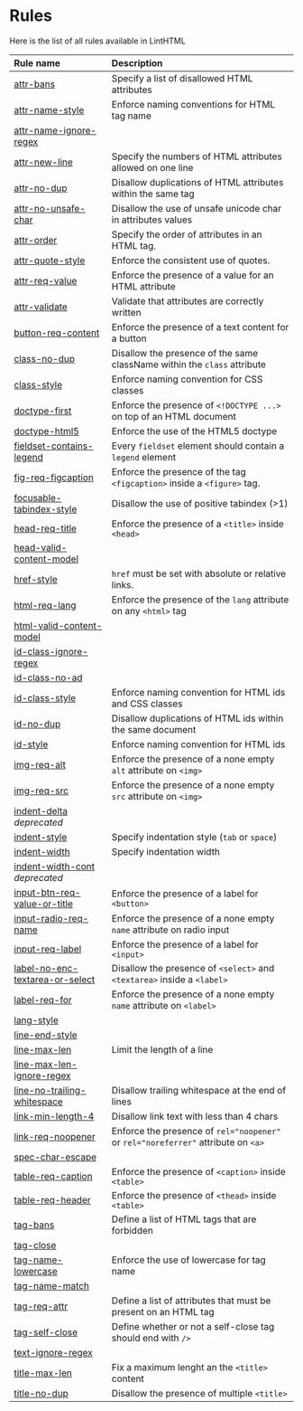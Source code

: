 # Rules

Here is the list of all rules available in LintHTML

| Rule name                                                                                   | Description                                                                |
| :------------------------------------------------------------------------------------------ | :------------------------------------------------------------------------- |
| [attr-bans](./../lib/rules/attr-bans/README.md)                                             | Specify a list of disallowed HTML attributes                               |
| [attr-name-style](./../lib/rules/attr-name-style/README.md)                                 | Enforce naming conventions for HTML tag name                               |
| [attr-name-ignore-regex](./../lib/rules/attr-name-ignore-regex/README.md)                   |                                                                            |
| [attr-new-line](./../lib/rules/attr-new-line/README.md)                                     | Specify the numbers of HTML attributes allowed on one line                 |
| [attr-no-dup](./../lib/rules/attr-no-dup/README.md)                                         | Disallow duplications of HTML attributes within the same tag               |
| [attr-no-unsafe-char](./../lib/rules/attr-no-unsafe-char/README.md)                         | Disallow the use of unsafe unicode char in attributes values               |
| [attr-order](./../lib/rules/attr-order/README.md)                                           | Specify the order of attributes in an HTML tag.                            |
| [attr-quote-style](./../lib/rules/attr-quote-style/README.md)                               | Enforce the consistent use of quotes.                                      |
| [attr-req-value](./../lib/rules/attr-req-value/README.md)                                   | Enforce the presence of a value for an HTML attribute                      |
| [attr-validate](./../lib/rules/attr-validate/README.md)                                     | Validate that attributes are correctly written                             |
| [button-req-content](./../lib/rules/button-req-content/README.md)                           | Enforce the presence of a text content for a button                        |
| [class-no-dup](./../lib/rules/class-no-dup/README.md)                                       | Disallow the presence of the same className within the `class` attribute   |
| [class-style](./../lib/rules/class-style/README.md)                                         | Enforce naming convention for CSS classes                                  |
| [doctype-first](./../lib/rules/doctype-first/README.md)                                     | Enforce the presence of `<!DOCTYPE ...>` on top of an HTML document        |
| [doctype-html5](./../lib/rules/doctype-html5/README.md)                                     | Enforce the use of the HTML5 doctype                                       |
| [fieldset-contains-legend](./../lib/rules/fieldset-contains-legend/README.md)               | Every `fieldset` element should contain a `legend` element                 |
| [fig-req-figcaption](./../lib/rules/fig-req-figcaption/README.md)                           | Enforce the presence of the tag `<figcaption>` inside a `<figure>` tag.    |
| [focusable-tabindex-style](./../lib/rules/focusable-tabindex-style/README.md)               | Disallow the use of positive tabindex (>1)                                 |
| [head-req-title](./../lib/rules/head-req-title/README.md)                                   | Enforce the presence of a `<title>` inside `<head>`                        |
| [head-valid-content-model](./../lib/rules/head-valid-content-model/README.md)               |                                                                            |
| [href-style](./../lib/rules/href-style/README.md)                                           | `href` must be set with absolute or relative links.                        |
| [html-req-lang](./../lib/rules/html-req-lang/README.md)                                     | Enforce the presence of the `lang` attribute on any `<html>` tag           |
| [html-valid-content-model](./../lib/rules/html-valid-content-model/README.md)               |                                                                            |
| [id-class-ignore-regex](./../lib/rules/id-class-ignore-regex/README.md)                     |                                                                            |
| [id-class-no-ad](./../lib/rules/id-class-no-ad/README.md)                                   |                                                                            |
| [id-class-style](./../lib/rules/id-class-style/README.md)                                   | Enforce naming convention for HTML ids and CSS classes                     |
| [id-no-dup](./../lib/rules/id-no-dup/README.md)                                             | Disallow duplications of HTML ids within the same document                 |
| [id-style](./../lib/rules/id-style/README.md)                                               | Enforce naming convention for HTML ids                                     |
| [img-req-alt](./../lib/rules/img-req-alt/README.md)                                         | Enforce the presence of a none empty `alt` attribute on `<img>`            |
| [img-req-src](./../lib/rules/img-req-src/README.md)                                         | Enforce the presence of a none empty `src` attribute on `<img>`            |
| [indent-delta](./../lib/rules/indent-delta/README.md) _deprecated_                          |                                                                            |
| [indent-style](./../lib/rules/indent-style/README.md)                                       | Specify indentation style (`tab` or `space`)                               |
| [indent-width](./../lib/rules/indent-width/README.md)                                       | Specify indentation width                                                  |
| [indent-width-cont](./../lib/rules/indent-width-cont/README.md) _deprecated_                |                                                                            |
| [input-btn-req-value-or-title](./../lib/rules/input-btn-req-value-or-title/README.md)       | Enforce the presence of a label for `<button>`                             |
| [input-radio-req-name](./../lib/rules/input-radio-req-name/README.md)                       | Enforce the presence of a none empty `name` attribute on radio input       |
| [input-req-label](./../lib/rules/input-req-label/README.md)                                 | Enforce the presence of a label for `<input>`                              |
| [label-no-enc-textarea-or-select](./../lib/rules/label-no-enc-textarea-or-select/README.md) | Disallow the presence of `<select>` and `<textarea>` inside a `<label>`    |
| [label-req-for](./../lib/rules/label-req-for/README.md)                                     | Enforce the presence of a none empty `name` attribute on `<label>`         |
| [lang-style](./../lib/rules/lang-style/README.md)                                           |                                                                            |
| [line-end-style](./../lib/rules/line-end-style/README.md)                                   |                                                                            |
| [line-max-len](./../lib/rules/line-max-len/README.md)                                       | Limit the length of a line                                                 |
| [line-max-len-ignore-regex](./../lib/rules/line-max-len-ignore-regex/README.md)             |                                                                            |
| [line-no-trailing-whitespace](./../lib/rules/line-no-trailing-whitespace/README.md)         | Disallow trailing whitespace at the end of lines                           |
| [link-min-length-4](./../lib/rules/link-min-length-4/README.md)                             | Disallow link text with less than 4 chars                                  |
| [link-req-noopener](./../lib/rules/link-req-noopener/README.md)                             | Enforce the presence of `rel="noopener"` or `rel="noreferrer"` attribute on `<a>` |
| [spec-char-escape](./../lib/rules/spec-char-escape/README.md)                               |                                                                            |
| [table-req-caption](./../lib/rules/table-req-caption/README.md)                             | Enforce the presence of `<caption>` inside `<table>`                       |
| [table-req-header](./../lib/rules/table-req-header/README.md)                               | Enforce the presence of `<thead>` inside `<table>`                         |
| [tag-bans](./../lib/rules/tag-bans/README.md)                                               | Define a list of HTML tags that are forbidden                              |
| [tag-close](./../lib/rules/tag-close/README.md)                                             |                                                                            |
| [tag-name-lowercase](./../lib/rules/tag-name-lowercase/README.md)                           | Enforce the use of lowercase for tag name                                  |
| [tag-name-match](./../lib/rules/tag-name-match/README.md)                                   |                                                                            |
| [tag-req-attr](./../lib/rules/tag-req-attr/README.md)                                       | Define a list of attributes that must be present on an HTML tag            |
| [tag-self-close](./../lib/rules/tag-self-close/README.md)                                   | Define whether or not a self-close tag should end with `/>`                |
| [text-ignore-regex](./../lib/rules/text-ignore-regex/README.md)                             |                                                                            |
| [title-max-len](./../lib/rules/title-max-len/README.md)                                     | Fix a maximum lenght an the `<title>` content                              |
| [title-no-dup](./../lib/rules/title-no-dup/README.md)                                       | Disallow the presence of multiple `<title>`                                |

<!-- ## Other rules (not real rules yet) -->
<!-- * [maxerr](./../lib/rules/maxerr/README.md) //not-found, not a rule -->
<!-- * [raw-ignore-regex](./../lib/rules/raw-ignore-regex/README.md) //not-found  -->
